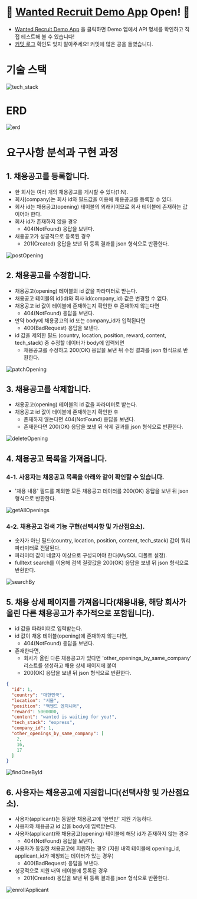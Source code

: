 # 🐳 [Wanted Recruit Demo App](https://wanted-recruit-icnby.ondigitalocean.app/) Open! 🐳

- [Wanted Recruit Demo App](https://wanted-recruit-icnby.ondigitalocean.app/) 을 클릭하면 Demo 앱에서 API 명세를 확인하고 직접 테스트해 볼 수 있습니다!
- [커밋 로그](https://github.com/jimyungkoh/wanted_pre_onboarding/commits) 확인도 잊지 말아주세요! 커밋에 많은 공을 들였습니다.

# 기술 스택

![tech_stack](https://user-images.githubusercontent.com/30682847/186264967-64cf4c71-a56a-4b5a-b1b9-036fe02d5f21.png)

# ERD

![erd](https://user-images.githubusercontent.com/30682847/186382296-7db72ff6-d2e5-439b-8517-30b31e3dee9a.png)

# 요구사항 분석과 구현 과정

## 1. 채용공고를 등록합니다.

- 한 회사는 여러 개의 채용공고를 게시할 수 있다(1:N).
- 회사(company)는 회사 id와 필드값을 이용해 채용공고를 등록할 수 있다.
- 회사 id는 채용공고(opening) 테이블의 외래키이므로 회사 테이블에 존재하는 값이어야 한다.
- 회사 id가 존재하지 않을 경우
  - 404(NotFound) 응답을 보낸다.
- 채용공고가 성공적으로 등록된 경우
  - 201(Created) 응답을 보낸 뒤 등록 결과를 json 형식으로 반환한다.

![postOpening](https://user-images.githubusercontent.com/30682847/186269005-45f1acc1-f0a4-4fb4-95e6-1c87baa59a70.png)

## 2. 채용공고를 수정합니다.

- 채용공고(opening) 테이블의 id 값을 파라미터로 받는다.
- 채용공고 테이블의 id(id)와 회사 id(company_id) 값은 변경할 수 없다.
- 채용공고 id 값이 테이블에 존재하는지 확인한 후 존재하지 않는다면
    - 404(NotFound) 응답을 보낸다.
- 만약 body에 채용공고의 id 또는 company_id가 입력된다면
    - 400(BadRequest) 응답을 보낸다.
- id 값을 제외한 필드 (country, location, position, reward, content, tech_stack) 중 수정할 데이터가 body에 입력되면
    - 채용공고를 수정하고 200(OK) 응답을 보낸 뒤 수정 결과를 json 형식으로 반환한다.

![patchOpening](https://user-images.githubusercontent.com/30682847/186272000-a8904ce5-c56c-46ac-bbbf-bafb54ee072f.png)

## 3. 채용공고를 삭제합니다.

- 채용공고(opening) 테이블의 id 값을 파라미터로 받는다.
- 채용공고 id 값이 테이블에 존재하는지 확인한 후
    - 존재하지 않는다면 404(NotFound) 응답을 보낸다.
    - 존재한다면 200(OK) 응답을 보낸 뒤 삭제 결과를 json 형식으로 반환한다.

![deleteOpening](https://user-images.githubusercontent.com/30682847/186272818-fc2fa54e-9f87-4e3c-83a7-8c8f65ae9ad1.png)

## 4. 채용공고 목록을 가져옵니다.

### 4-1. 사용자는 채용공고 목록을 아래와 같이 확인할 수 있습니다.

- '채용 내용' 필드를 제외한 모든 채용공고 데이터를 200(OK) 응답을 보낸 뒤 json 형식으로 반환한다.

![getAllOpenings](https://user-images.githubusercontent.com/30682847/186274364-a984141f-f926-445b-88cd-bd204c8a5a63.png)

### 4-2. 채용공고 검색 기능 구현(선택사항 및 가산점요소).

- 숫자가 아닌 필드(country, location, position, content, tech_stack) 값이 쿼리 파라미터로 전달된다.
- 파라미터 값이 네글자 이상으로 구성되어야 한다(MySQL 디폴트 설정).
- fulltext search를 이용해 검색 결괏값을 200(OK) 응답을 보낸 뒤 json 형식으로 반환한다.

![searchBy](https://user-images.githubusercontent.com/30682847/186275129-6db2d346-26cf-4926-af70-2cf0a1c020bb.png)

## 5. 채용 상세 페이지를 가져옵니다(채용내용, 해당 회사가 올린 다른 채용공고가 추가적으로 포함됩니다).

- id 값을 파라미터로 입력받는다.
- id 값이 채용 테이블(opening)에 존재하지 않는다면,
  - 404(NotFound) 응답을 보낸다.
- 존재한다면,
  - 회사가 올린 다른 채용공고가 있다면 'other_openings_by_same_company' 리스트를 생성하고 채용 상세 페이지에 붙여 
  - 200(OK) 응답을 보낸 뒤 json 형식으로 반환한다.

```json
{
  "id": 1,
  "country": "대한민국",
  "location": "서울",
  "position": "백엔드 엔지니어",
  "reward": 5000000,
  "content": "wanted is waiting for you!",
  "tech_stack": "express",
  "company_id": 1,
  "other_openings_by_same_company": [
    2,
    16,
    17
  ]
}
```

![findOneById](https://user-images.githubusercontent.com/30682847/186276738-4a775850-7218-48c8-8a2a-0c3bfd177c74.png)

## 6. 사용자는 채용공고에 지원합니다(선택사항 및 가산점요소).

- 사용자(applicant)는 동일한 채용공고에 '한번만' 지원 가능하다.
- 사용자와 채용공고 id 값을  body에 입력받는다.
- 사용자(applicant)와 채용공고(opening) 테이블에 해당 id가 존재하지 않는 경우
  - 404(NotFound) 응답을 보낸다.
- 사용자가 동일한 채용공고에 지원하는 경우 (지원 내역 테이블에 opening_id, applicant_id가 매칭되는 데이터가 있는 경우)
  - 400(BadRequest) 응답을 보낸다.
- 성공적으로 지원 내역 테이블에 등록된 경우
  - 201(Created) 응답을 보낸 뒤 등록 결과를 json 형식으로 반환한다.

![enrollApplicant](https://user-images.githubusercontent.com/30682847/186277678-6919b139-3510-4a6b-b058-ddd512e09db7.png)
